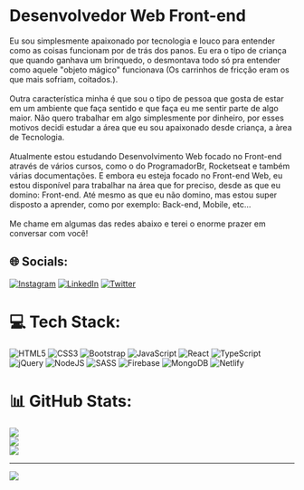 # Desenvolvedor Web Front-end
Eu sou simplesmente apaixonado por tecnologia e louco para entender como as coisas funcionam por de trás dos panos. Eu era o tipo de criança que quando ganhava um brinquedo, o desmontava todo só pra entender como aquele "objeto mágico" funcionava (Os carrinhos de fricção eram os que mais sofriam, coitados.).<br><br>Outra característica minha é que sou o tipo de pessoa que gosta de estar em um ambiente que faça sentido e que faça eu me sentir parte de algo maior. Não quero trabalhar em algo simplesmente por dinheiro, por esses motivos decidi estudar a área que eu sou apaixonado desde criança, a àrea de Tecnologia.<br><br>Atualmente estou estudando Desenvolvimento Web focado no Front-end através de vários cursos, como o do ProgramadorBr, Rocketseat e também várias documentações. E embora eu esteja focado no Front-end Web, eu estou disponível para trabalhar na área que for preciso, desde as que eu domino: Front-end. Até mesmo as que eu não domino, mas estou super disposto a aprender, como por exemplo: Back-end, Mobile, etc...<br><br>Me chame em algumas das redes abaixo e terei o enorme prazer em conversar com você!


## 🌐 Socials:
[![Instagram](https://img.shields.io/badge/Instagram-%23E4405F.svg?logo=Instagram&logoColor=white)](https://www.instagram.com/oluanduart/) [![LinkedIn](https://img.shields.io/badge/LinkedIn-%230077B5.svg?logo=linkedin&logoColor=white)](https://www.linkedin.com/in/luanduart/) [![Twitter](https://img.shields.io/badge/Twitter-%231DA1F2.svg?logo=Twitter&logoColor=white)](https://twitter.com/luandevv) 

# 💻 Tech Stack:
![HTML5](https://img.shields.io/badge/html5-%23E34F26.svg?style=for-the-badge&logo=html5&logoColor=white) ![CSS3](https://img.shields.io/badge/css3-%231572B6.svg?style=for-the-badge&logo=css3&logoColor=white) ![Bootstrap](https://img.shields.io/badge/bootstrap-%23563D7C.svg?style=for-the-badge&logo=bootstrap&logoColor=white) ![JavaScript](https://img.shields.io/badge/javascript-%23323330.svg?style=for-the-badge&logo=javascript&logoColor=%23F7DF1E) ![React](https://img.shields.io/badge/react-%2320232a.svg?style=for-the-badge&logo=react&logoColor=%2361DAFB) ![TypeScript](https://img.shields.io/badge/typescript-%23007ACC.svg?style=for-the-badge&logo=typescript&logoColor=white) ![jQuery](https://img.shields.io/badge/jquery-%230769AD.svg?style=for-the-badge&logo=jquery&logoColor=white) ![NodeJS](https://img.shields.io/badge/node.js-6DA55F?style=for-the-badge&logo=node.js&logoColor=white) ![SASS](https://img.shields.io/badge/SASS-hotpink.svg?style=for-the-badge&logo=SASS&logoColor=white) ![Firebase](https://img.shields.io/badge/firebase-%23039BE5.svg?style=for-the-badge&logo=firebase) ![MongoDB](https://img.shields.io/badge/MongoDB-%234ea94b.svg?style=for-the-badge&logo=mongodb&logoColor=white) ![Netlify](https://img.shields.io/badge/netlify-%23000000.svg?style=for-the-badge&logo=netlify&logoColor=#00C7B7)
# 📊 GitHub Stats:
![](https://github-readme-stats.vercel.app/api?username=oluanduart&theme=algolia&hide_border=false&include_all_commits=true&count_private=false)<br/>
![](https://github-readme-streak-stats.herokuapp.com/?user=oluanduart&theme=algolia&hide_border=false)<br/>
![](https://github-readme-stats.vercel.app/api/top-langs/?username=oluanduart&theme=algolia&hide_border=false&include_all_commits=true&count_private=false&layout=compact)

---
[![](https://visitcount.itsvg.in/api?id=oluanduart&icon=2&color=3)](https://visitcount.itsvg.in)

<!-- Proudly created with GPRM ( https://gprm.itsvg.in ) -->
